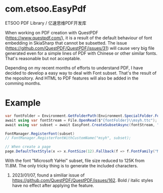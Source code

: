 # com.etsoo.EasyPdf
ETSOO PDF Library / 亿速思维PDF开发库

When working on PDF creation with QuestPDF (https://www.questpdf.com/), it is a result of the default behaviour of font embedding in SkiaSharp that cannot be subsetted. The issue (https://github.com/QuestPDF/QuestPDF/issues/31) will cause very big file generated even for a simple lines of PDF with Chinese or other similar fonts. That's reasonable but not acceptable.

Depending on my recent months of efforts to understand PDF, I have decided to develop a easy way to deal with Font subset. That's the result of the repository. And HTML to PDF features will also be added in the comming months.

# Example

```csharp
var fontFolder = Environment.GetFolderPath(Environment.SpecialFolder.Fonts);
await using var fontStream = File.OpenRead($"{fontFolder}\\msyh.ttc");
await using var subset = await EasyFont.CreateSubsetAsync(fontStream, "青岛亿速思维网络科技有限公司");

FontManager.RegisterFont(subset)
// FontManager.RegisterFontWithCustomName("msyh", subset);

// When create a page
page.DefaultTextStyle(x => x.FontSize(12).Fallback(f => f.FontFamily("Microsoft YaHei")));
```

With the font "Microsoft YaHei" subset, file size reduced to 125K from 11.8M. The only tricky thing is to generate the included characters.

1. 2023/01/07, found a similiar issue of https://github.com/QuestPDF/QuestPDF/issues/162. Bold / italic styles have no effect after applying the feature.
